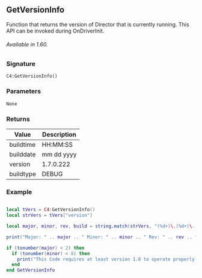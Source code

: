 ## GetVersionInfo

Function that returns the version of Director that is currently running. This API can be invoked during OnDriverInit.

###### Available in 1.60.


### Signature

`C4:GetVersionInfo()`


### Parameters

`None`


### Returns

| Value | Description |
| --- | --- |
| buildtime | HH:MM:SS |
| builddate | mm  dd yyyy |
| version | 1.7.0.222 |
| buildtype | DEBUG |


### Example
```lua

local tVers = C4:GetVersionInfo()
local strVers = tVers["version"]

local major, minor, rev, build = string.match(strVers, "(%d+)\.(%d+)\.(%d+)\.(%d+)")

print("Major: " .. major .. " Minor: " .. minor .. " Rev: " .. rev .. " Build: " .. build)

if (tonumber(major) < 2) then
  if (tonumber(minor) < 8) then
    print("This Code requires at least version 1.8 to operate properly.  You are currently running version " .. strVers)
  end
end GetVersionInfo
```

